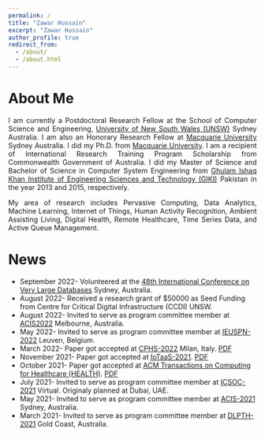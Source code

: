 ```yaml
---
permalink: /
title: "Zawar Hussain"
excerpt: "Zawar Hussain"
author_profile: true
redirect_from: 
  - /about/
  - /about.html
---
```


About Me
======
<meta name="google-site-verification" content="r66YdKi3bZdmAiD1HupC96CrmY4uszTPFAgpRaztrJ8" />
<div style="text-align: justify"> 
<p>
 I am currently a Postdoctoral Research Fellow at the School of Computer Science and Engineering, <a href="https://www.unsw.edu.au">University of New South Wales (UNSW)</a> Sydney Australia. I am also an Honorary Research Fellow at <a href="https://www.mq.edu.au">Macquarie University</a> Sydney Australia. I did my Ph.D. from <a href="https://www.mq.edu.au">Macquarie University</a>. I am a recipient of International Research Training Program Scholarship from Commonwealth Government of Australia. I did my Master of Science and Bachelor of Science in Computer System Engineering from <a href="https://giki.edu.pk">Ghulam Ishaq Khan Institute of Engineering Sciences and Technology (GIKI)</a> Pakistan in the year 2013 and 2015, respectively.</p>


<p>
  My area of research includes Pervasive Computing, Data Analytics, Machine Learning, Internet of Things, Human Activity Recognition, Ambient Assisting Living, Digital Health, Remote Healthcare, Time Series Data, and Active Queue Management.</p></div>


News
======
* September 2022- Volunteered at the  <a href="https://vldb.org/2022/">48th International Conference on Very Large Databases</a> Sydney, Australia. 
* August 2022- Received a research grant of $50000 as Seed Funding from Centre for Critical Digital Infrastructure (CCDI) UNSW.
* August 2022- Invited to serve as program committee member at <a href="http://acis.aaisnet.org/acis2022/">ACIS2022</a> Melbourne, Australia.
* May 2022- Invited to serve as program committee member at <a href="http://cs-conferences.acadiau.ca/euspn-22/">IEUSPN-2022</a> Leuven, Belgium.
* March 2022- Paper got accepted at <a href="https://cphs22.github.io/CPHS22/">CPHS-2022</a> Milan, Italy. <a href="https://ieeexplore.ieee.org/abstract/document/9804515">PDF</a>
*  November 2021- Paper got accepted at <a href="https://iotaas.eai-conferences.org/2021/">IoTaaS-2021</a>. <a href="https://link.springer.com/chapter/10.1007/978-3-030-95987-6_2">PDF</a>
* October 2021- Paper got accepted at <a href="https://dl.acm.org/journal/health">ACM Transactions on Computing for Healthcare (HEALTH)</a>. <a href="https://dl.acm.org/doi/full/10.1145/3491245">PDF</a>
* July 2021- Invited to serve as program committee member at <a href="http://icsoc2021.josueonline.com/">ICSOC-2021</a> Virtual. Originaly planned at Dubai, UAE.
* May 2021- Invited to serve as program committee member at <a href="http://acis.aaisnet.org/archive.php">ACIS-2021</a> Sydney, Australia.
* March 2021- Invited to serve as program committee member at <a href="https://sites.google.com/view/dlp-and-thd/home/">DLPTH-2021</a> Gold Coast, Australia.
